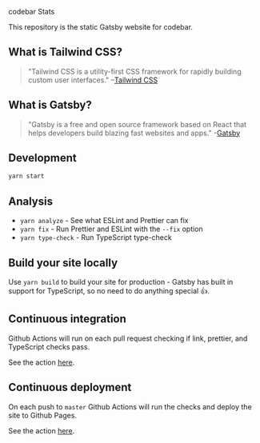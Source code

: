 codebar Stats

This repository is the static Gatsby website for codebar.

## What is Tailwind CSS?

> "Tailwind CSS is a utility-first CSS framework for rapidly building custom user interfaces."
> –[Tailwind CSS](https://tailwindcss.com)

## What is Gatsby?

> "Gatsby is a free and open source framework based on React that helps developers build blazing fast websites and apps." -[Gatsby](https://www.gatsbyjs.org/)

## Development

```sh
yarn start
```

## Analysis

- `yarn analyze` - See what ESLint and Prettier can fix
- `yarn fix` - Run Prettier and ESLint with the `--fix` option
- `yarn type-check` - Run TypeScript type-check

## Build your site locally

Use `yarn build` to build your site for production - Gatsby has built in support for TypeScript, so no need to do anything special 👍.

## Continuous integration

Github Actions will run on each pull request checking if link, prettier, and TypeScript checks pass.

See the action [here](../.github/workflows/ci.yml).

## Continuous deployment

On each push to `master` Github Actions will run the checks and deploy the site to Github Pages.

See the action [here](../.github/workflows/cd.yml).
